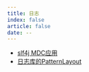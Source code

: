 ```yaml
---
title: 日志
index: false
article: false
date: --
---
```

- [slf4j MDC应用](slf4j%20MDC应用.md)
- [日志库的PatternLayout](日志库的PatternLayout.md)